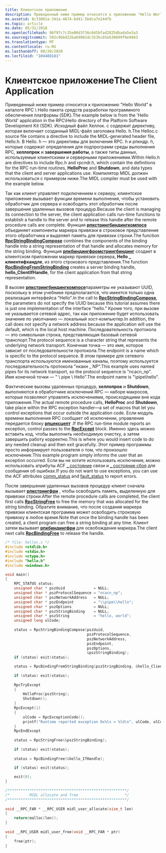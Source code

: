 ```yaml
---
title: Клиентское приложение
description: Приведенный ниже пример относится к приложению "Hello World" в каталоге RPC \\ Hello пакета средств разработки программного обеспечения платформы (SDK).
ms.assetid: 8c33801a-341a-4674-bd41-5bdca7e244fb
ms.topic: article
ms.date: 05/31/2018
ms.openlocfilehash: 96f97c7c35e00d3f36c645bfad2825dbada5e3a3
ms.sourcegitcommit: 592c9bbd22ba69802dc353bcb5eb30699f9e9403
ms.translationtype: MT
ms.contentlocale: ru-RU
ms.lasthandoff: 08/20/2020
ms.locfileid: "104488181"
---
```

# <a name="the-client-application"></a><span data-ttu-id="3b4f5-103">Клиентское приложение</span><span class="sxs-lookup"><span data-stu-id="3b4f5-103">The Client Application</span></span>

<span data-ttu-id="3b4f5-104">Приведенный ниже пример относится к приложению "Hello World" в каталоге RPC \\ Hello пакета средств разработки программного обеспечения платформы (SDK).</span><span class="sxs-lookup"><span data-stu-id="3b4f5-104">The example below is from the 'Hello World' application in the RPC\\Hello directory of the Platform Software Development Kit (SDK).</span></span> <span data-ttu-id="3b4f5-105">Исходный файл Хеллок. c содержит директиву, которая включает созданный MIDL-файл заголовка Hello. h.</span><span class="sxs-lookup"><span data-stu-id="3b4f5-105">The Helloc.c source file contains a directive to include the MIDL-generated header file, Hello.h.</span></span> <span data-ttu-id="3b4f5-106">В Hello. h — это директивы для включения RPC. h и рпкндр. h, которые содержат определения для подпрограмм среды выполнения RPC, **хеллопрок** и **завершения работы**, а также типы данных, используемые клиентскими и серверными приложениями.</span><span class="sxs-lookup"><span data-stu-id="3b4f5-106">Within Hello.h are directives to include Rpc.h and rpcndr.h, which contain the definitions for the RPC run-time routines, **HelloProc** and **Shutdown**, and data types that the client and server applications use.</span></span> <span data-ttu-id="3b4f5-107">Компилятор MIDL должен использоваться с примером ниже.</span><span class="sxs-lookup"><span data-stu-id="3b4f5-107">The MIDL compiler must be used with the example below.</span></span>

<span data-ttu-id="3b4f5-108">Так как клиент управляет подключением к серверу, клиентское приложение вызывает функции времени выполнения, чтобы установить обработчик для сервера и освободить этот обработчик после завершения удаленных вызовов процедур.</span><span class="sxs-lookup"><span data-stu-id="3b4f5-108">Because the client is managing its connection to the server, the client application calls run-time functions to establish a handle to the server and to release this handle after the remote procedure calls are complete.</span></span> <span data-ttu-id="3b4f5-109">Функция [**рпкстрингбиндингкомпосе**](/windows/desktop/api/Rpcdce/nf-rpcdce-rpcstringbindingcompose) объединяет компоненты маркера привязки в строковое представление этого обработчика и выделяет память для привязки строки.</span><span class="sxs-lookup"><span data-stu-id="3b4f5-109">The function [**RpcStringBindingCompose**](/windows/desktop/api/Rpcdce/nf-rpcdce-rpcstringbindingcompose) combines the components of the binding handle into a string representation of that handle and allocates memory for the string binding.</span></span> <span data-ttu-id="3b4f5-110">Функция [**рпкбиндингфромстрингбиндинг**](/windows/desktop/api/Rpcdce/nf-rpcdce-rpcbindingfromstringbinding) создает в клиентском приложении маркер привязки сервера, **Hello \_ клиентифхандле**, из этого строкового представления.</span><span class="sxs-lookup"><span data-stu-id="3b4f5-110">The function [**RpcBindingFromStringBinding**](/windows/desktop/api/Rpcdce/nf-rpcdce-rpcbindingfromstringbinding) creates a server binding handle, **hello\_ClientIfHandle**, for the client application from that string representation.</span></span>

<span data-ttu-id="3b4f5-111">В вызове [**рпкстрингбиндингкомпосе**](/windows/desktop/api/Rpcdce/nf-rpcdce-rpcstringbindingcompose)параметры не указывают UUID, поскольку в этом учебнике предполагается, что имеется только одна реализация интерфейса "Hello".</span><span class="sxs-lookup"><span data-stu-id="3b4f5-111">In the call to [**RpcStringBindingCompose**](/windows/desktop/api/Rpcdce/nf-rpcdce-rpcstringbindingcompose), the parameters do not specify the UUID because this tutorial assumes there is just one implementation of the interface "hello."</span></span> <span data-ttu-id="3b4f5-112">Кроме того, при вызове не указывается сетевой адрес, так как приложение будет использовать значение по умолчанию — локальный хост-компьютер.</span><span class="sxs-lookup"><span data-stu-id="3b4f5-112">In addition, the call does not specify a network address because the application will use the default, which is the local host machine.</span></span> <span data-ttu-id="3b4f5-113">Последовательность протокола — это символьная строка, представляющая базовый сетевой транспорт.</span><span class="sxs-lookup"><span data-stu-id="3b4f5-113">The protocol sequence is a character string that represents the underlying network transport.</span></span> <span data-ttu-id="3b4f5-114">Конечная точка — это имя, которое зависит от последовательности протокола.</span><span class="sxs-lookup"><span data-stu-id="3b4f5-114">The endpoint is a name which is specific to the protocol sequence.</span></span> <span data-ttu-id="3b4f5-115">В этом примере для сетевого транспорта используются именованные каналы, поэтому используется последовательность протокола "нкакн \_ NP".</span><span class="sxs-lookup"><span data-stu-id="3b4f5-115">This example uses named pipes for its network transport, so the protocol sequence is "ncacn\_np".</span></span> <span data-ttu-id="3b4f5-116">Имя конечной точки — " \\ pipe \\ Hello".</span><span class="sxs-lookup"><span data-stu-id="3b4f5-116">The endpoint name is "\\pipe\\hello".</span></span>

<span data-ttu-id="3b4f5-117">Фактические вызовы удаленных процедур, **хеллопрок** и **Shutdown**, выполняются в обработчике исключений RPC — наборе макросов, которые позволяют управлять исключениями, происходящими вне кода приложения.</span><span class="sxs-lookup"><span data-stu-id="3b4f5-117">The actual remote procedure calls, **HelloProc** and **Shutdown**, take place within the RPC exception handler—a set of macros that let you control exceptions that occur outside the application code.</span></span> <span data-ttu-id="3b4f5-118">Если модуль времени выполнения RPC сообщает об исключении, управление передается блоку [**рпцексцепт**](/windows/desktop/api/Rpc/nf-rpc-rpcexcept) .</span><span class="sxs-lookup"><span data-stu-id="3b4f5-118">If the RPC run-time module reports an exception, control passes to the [**RpcExcept**](/windows/desktop/api/Rpc/nf-rpc-rpcexcept) block.</span></span> <span data-ttu-id="3b4f5-119">Именно здесь можно вставить код, чтобы выполнить необходимую очистку, а затем завершить работу корректно.</span><span class="sxs-lookup"><span data-stu-id="3b4f5-119">This is where you would insert code to do any needed cleanup and then exit gracefully.</span></span> <span data-ttu-id="3b4f5-120">Этот пример программы просто информирует пользователя о том, что произошло исключение.</span><span class="sxs-lookup"><span data-stu-id="3b4f5-120">This example program simply informs the user that an exception occurred.</span></span> <span data-ttu-id="3b4f5-121">Если вы не хотите использовать исключения, можно использовать атрибуты ACF [ \_ состояние](/windows/desktop/Midl/comm-status) связи и [ \_ состояние сбоя](/windows/desktop/Midl/fault-status) для сообщения об ошибках.</span><span class="sxs-lookup"><span data-stu-id="3b4f5-121">If you do not want to use exceptions, you can use the ACF attributes [comm\_status](/windows/desktop/Midl/comm-status) and [fault\_status](/windows/desktop/Midl/fault-status) to report errors.</span></span>

<span data-ttu-id="3b4f5-122">После завершения удаленных вызовов процедур клиент сначала вызывает [**рпкстрингфри**](/windows/desktop/api/Rpcdce/nf-rpcdce-rpcstringfree) , чтобы освободить память, выделенную для привязки строки.</span><span class="sxs-lookup"><span data-stu-id="3b4f5-122">After the remote procedure calls are completed, the client first calls [**RpcStringFree**](/windows/desktop/api/Rpcdce/nf-rpcdce-rpcstringfree) to free the memory that was allocated for the string binding.</span></span> <span data-ttu-id="3b4f5-123">Обратите внимание, что после создания маркера привязки клиентская программа может освободить строковую привязку в любое время.</span><span class="sxs-lookup"><span data-stu-id="3b4f5-123">Note that once the binding handle has been created, a client program can free a string binding at any time.</span></span> <span data-ttu-id="3b4f5-124">Клиент затем вызывает [**рпкбиндингфри**](/windows/desktop/api/Rpcdce/nf-rpcdce-rpcbindingfree) для освобождения маркера.</span><span class="sxs-lookup"><span data-stu-id="3b4f5-124">The client next calls [**RpcBindingFree**](/windows/desktop/api/Rpcdce/nf-rpcdce-rpcbindingfree) to release the handle.</span></span>


```C++
/* file: helloc.c */
#include <stdlib.h>
#include <stdio.h>
#include <ctype.h>
#include "hello.h" 
#include <windows.h>

void main()
{
    RPC_STATUS status;
    unsigned char * pszUuid             = NULL;
    unsigned char * pszProtocolSequence = "ncacn_np";
    unsigned char * pszNetworkAddress   = NULL;
    unsigned char * pszEndpoint         = "\\pipe\\hello";
    unsigned char * pszOptions          = NULL;
    unsigned char * pszStringBinding    = NULL;
    unsigned char * pszString           = "hello, world";
    unsigned long ulCode;
 
    status = RpcStringBindingCompose(pszUuid,
                                     pszProtocolSequence,
                                     pszNetworkAddress,
                                     pszEndpoint,
                                     pszOptions,
                                     &pszStringBinding);
    if (status) exit(status);

    status = RpcBindingFromStringBinding(pszStringBinding, &hello_ClientIfHandle);
 
    if (status) exit(status);
 
    RpcTryExcept  
    {
        HelloProc(pszString);
        Shutdown();
    }
    RpcExcept(1) 
    {
        ulCode = RpcExceptionCode();
        printf("Runtime reported exception 0x%lx = %ld\n", ulCode, ulCode);
    }
    RpcEndExcept
 
    status = RpcStringFree(&pszStringBinding); 
 
    if (status) exit(status);
 
    status = RpcBindingFree(&hello_IfHandle);
 
    if (status) exit(status);

    exit(0);
}

/******************************************************/
/*         MIDL allocate and free                     */
/******************************************************/
 
void __RPC_FAR * __RPC_USER midl_user_allocate(size_t len)
{
    return(malloc(len));
}
 
void __RPC_USER midl_user_free(void __RPC_FAR * ptr)
{
    free(ptr);
}
```



 

 